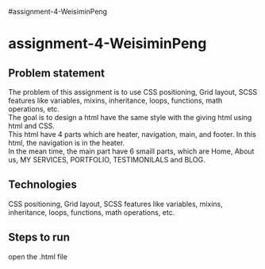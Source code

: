 #assignment-4-WeisiminPeng
 # assignment-4-WeisiminPeng

 ## Problem statement
 The problem of this assignment is to use CSS positioning, Grid layout, SCSS features like variables, mixins, inheritance, loops, functions, math operations, etc.  
 The goal is to design a html have the same style with the giving html using html and CSS.  
 This html have 4 parts which are heater, navigation, main, and footer. In this html, the navigation is in the heater.  
 In the mean time, the main part have 6 smaill parts, which are Home, About us, MY SERVICES, PORTFOLIO, TESTIMONILALS and BLOG.  


 ## Technologies
 CSS positioning, Grid layout, SCSS features like variables, mixins, inheritance, loops, functions, math operations, etc.  

## Steps to run
open the .html file  



